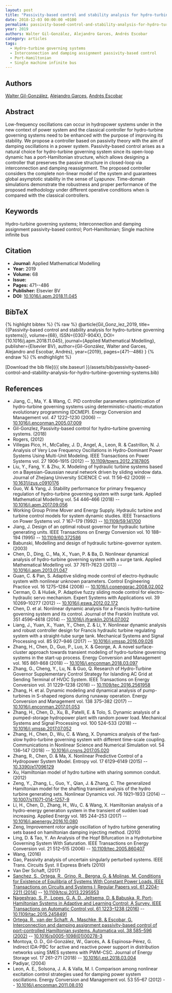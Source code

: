 ```yaml
---
layout: post
title: "Passivity-based control and stability analysis for hydro-turbine governing systems"
date: 2018-12-03 00:00:00 +0100
permalink: passivity-based-control-and-stability-analysis-for-hydro-turbine-governing-systems
year: 2019
authors: Walter Gil-González, Alejandro Garces, Andrés Escobar
category: articles
tags:
  - Hydro-turbine governing systems
  - Interconnection and damping assignment passivity-based control
  - Port-Hamiltonian
  - Single machine infinite bus
---
```

 
## Authors
[Walter Gil-González](authors/walter-julian-gil-gonzalez), [Alejandro Garces](authors/alejandro-garces-ruiz), [Andrés Escobar](authors/andres-escobar)
 
## Abstract
Low-frequency oscillations can occur in hydropower systems under in the new context of power system and the classical controller for hydro-turbine governing systems need to be enhanced with the purpose of improving its stability. We propose a controller based on passivity theory with the aim of damping oscillations in a power system. Passivity-based control arises as a natural choice for hydro-turbine governing system since its open-loop dynamic has a port-Hamiltonian structure, which allows designing a controller that preserves the passive structure in closed-loop via interconnection and damping reassignment. The proposed controller considers the complete non-linear model of the system and guarantees global asymptotic stability in the sense of Lyapunov. Time-domain simulations demonstrate the robustness and proper performance of the proposed methodology under different operative conditions when is compared with the classical controllers.
 
## Keywords
Hydro-turbine governing systems; Interconnection and damping assignment passivity-based control; Port-Hamiltonian; Single machine infinite bus
 
## Citation
- **Journal:** Applied Mathematical Modelling
- **Year:** 2019
- **Volume:** 68
- **Issue:** 
- **Pages:** 471--486
- **Publisher:** Elsevier BV
- **DOI:** [10.1016/j.apm.2018.11.045](https://doi.org/10.1016/j.apm.2018.11.045)
 
## BibTeX
{% highlight bibtex %}
{% raw %}
@article{Gil_Gonz_lez_2019,
  title={{Passivity-based control and stability analysis for hydro-turbine governing systems}},
  volume={68},
  ISSN={0307-904X},
  DOI={10.1016/j.apm.2018.11.045},
  journal={Applied Mathematical Modelling},
  publisher={Elsevier BV},
  author={Gil-González, Walter and Garces, Alejandro and Escobar, Andrés},
  year={2019},
  pages={471--486}
}
{% endraw %}
{% endhighlight %}
 
[Download the bib file]({{ site.baseurl }}/assets/bib/passivity-based-control-and-stability-analysis-for-hydro-turbine-governing-systems.bib)
 
## References
- Jiang, C., Ma, Y. & Wang, C. PID controller parameters optimization of hydro-turbine governing systems using deterministic-chaotic-mutation evolutionary programming (DCMEP). Energy Conversion and Management vol. 47 1222–1230 (2006) -- [10.1016/j.enconman.2005.07.009](https://doi.org/10.1016/j.enconman.2005.07.009)
- Gil-Gonzlez, Passivity-based control for hydro–turbine governing systems. (2018)
- Rogers, (2012)
- Villegas Pico, H., McCalley, J. D., Angel, A., Leon, R. & Castrillon, N. J. Analysis of Very Low Frequency Oscillations in Hydro-Dominant Power Systems Using Multi-Unit Modeling. IEEE Transactions on Power Systems vol. 27 1906–1915 (2012) -- [10.1109/tpwrs.2012.2187805](https://doi.org/10.1109/tpwrs.2012.2187805)
- Liu, Y., Fang, Y. & Zhu, X. Modeling of hydraulic turbine systems based on a Bayesian-Gaussian neural network driven by sliding window data. Journal of Zhejiang University SCIENCE C vol. 11 56–62 (2009) -- [10.1631/jzus.c0910176](https://doi.org/10.1631/jzus.c0910176)
- Guo, W. & Yang, J. Stability performance for primary frequency regulation of hydro-turbine governing system with surge tank. Applied Mathematical Modelling vol. 54 446–466 (2018) -- [10.1016/j.apm.2017.09.056](https://doi.org/10.1016/j.apm.2017.09.056)
- Working Group Prime Mover and Energy Supply. Hydraulic turbine and turbine control models for system dynamic studies. IEEE Transactions on Power Systems vol. 7 167–179 (1992) -- [10.1109/59.141700](https://doi.org/10.1109/59.141700)
- Jiang, J. Design of an optimal robust governor for hydraulic turbine generating units. IEEE Transactions on Energy Conversion vol. 10 188–194 (1995) -- [10.1109/60.372586](https://doi.org/10.1109/60.372586)
- Babunski, Modelling and design of hydraulic turbine-governor system. (2003)
- Chen, D., Ding, C., Ma, X., Yuan, P. & Ba, D. Nonlinear dynamical analysis of hydro-turbine governing system with a surge tank. Applied Mathematical Modelling vol. 37 7611–7623 (2013) -- [10.1016/j.apm.2013.01.047](https://doi.org/10.1016/j.apm.2013.01.047)
- Guan, C. & Pan, S. Adaptive sliding mode control of electro-hydraulic system with nonlinear unknown parameters. Control Engineering Practice vol. 16 1275–1284 (2008) -- [10.1016/j.conengprac.2008.02.002](https://doi.org/10.1016/j.conengprac.2008.02.002)
- Cerman, O. & Hušek, P. Adaptive fuzzy sliding mode control for electro-hydraulic servo mechanism. Expert Systems with Applications vol. 39 10269–10277 (2012) -- [10.1016/j.eswa.2012.02.172](https://doi.org/10.1016/j.eswa.2012.02.172)
- Chen, D. et al. Nonlinear dynamic analysis for a Francis hydro-turbine governing system and its control. Journal of the Franklin Institute vol. 351 4596–4618 (2014) -- [10.1016/j.jfranklin.2014.07.002](https://doi.org/10.1016/j.jfranklin.2014.07.002)
- Liang, J., Yuan, X., Yuan, Y., Chen, Z. & Li, Y. Nonlinear dynamic analysis and robust controller design for Francis hydraulic turbine regulating system with a straight-tube surge tank. Mechanical Systems and Signal Processing vol. 85 927–946 (2017) -- [10.1016/j.ymssp.2016.09.026](https://doi.org/10.1016/j.ymssp.2016.09.026)
- Zhang, H., Chen, D., Guo, P., Luo, X. & George, A. A novel surface-cluster approach towards transient modeling of hydro-turbine governing systems in the start-up process. Energy Conversion and Management vol. 165 861–868 (2018) -- [10.1016/j.enconman.2018.03.097](https://doi.org/10.1016/j.enconman.2018.03.097)
- Zhang, G., Cheng, Y., Lu, N. & Guo, Q. Research of Hydro-Turbine Governor Supplementary Control Strategy for Islanding AC Grid at Sending Terminal of HVDC System. IEEE Transactions on Energy Conversion vol. 31 1229–1238 (2016) -- [10.1109/tec.2016.2561958](https://doi.org/10.1109/tec.2016.2561958)
- Zhang, H. et al. Dynamic modeling and dynamical analysis of pump-turbines in S-shaped regions during runaway operation. Energy Conversion and Management vol. 138 375–382 (2017) -- [10.1016/j.enconman.2017.01.053](https://doi.org/10.1016/j.enconman.2017.01.053)
- Zhang, H., Chen, D., Xu, B., Patelli, E. & Tolo, S. Dynamic analysis of a pumped-storage hydropower plant with random power load. Mechanical Systems and Signal Processing vol. 100 524–533 (2018) -- [10.1016/j.ymssp.2017.07.052](https://doi.org/10.1016/j.ymssp.2017.07.052)
- Zhang, H., Chen, D., Wu, C. & Wang, X. Dynamics analysis of the fast-slow hydro-turbine governing system with different time-scale coupling. Communications in Nonlinear Science and Numerical Simulation vol. 54 136–147 (2018) -- [10.1016/j.cnsns.2017.05.020](https://doi.org/10.1016/j.cnsns.2017.05.020)
- Zhang, R., Chen, D. & Ma, X. Nonlinear Predictive Control of a Hydropower System Model. Entropy vol. 17 6129–6149 (2015) -- [10.3390/e17096129](https://doi.org/10.3390/e17096129)
- Xu, Hamiltonian model of hydro turbine with sharing sommon conduit. (2012)
- Zeng, Y., Zhang, L., Guo, Y., Qian, J. & Zhang, C. The generalized Hamiltonian model for the shafting transient analysis of the hydro turbine generating sets. Nonlinear Dynamics vol. 76 1921–1933 (2014) -- [10.1007/s11071-014-1257-9](https://doi.org/10.1007/s11071-014-1257-9)
- Li, H., Chen, D., Zhang, H., Wu, C. & Wang, X. Hamiltonian analysis of a hydro-energy generation system in the transient of sudden load increasing. Applied Energy vol. 185 244–253 (2017) -- [10.1016/j.apenergy.2016.10.080](https://doi.org/10.1016/j.apenergy.2016.10.080)
- Zeng, Improvement rotor angle oscillation of hydro turbine generating sets based on hamiltonian damping injecting method. (2010)
- Ling, D. & Tao, Y. An Analysis of the Hopf Bifurcation in a Hydroturbine Governing System With Saturation. IEEE Transactions on Energy Conversion vol. 21 512–515 (2006) -- [10.1109/tec.2005.860407](https://doi.org/10.1109/tec.2005.860407)
- Wang, (2016)
- Gao, Passivity analysis of uncertain singularly perturbed systems. IEEE Trans. Circuits Syst. II Express Briefs (2010)
- Van Der Schaft, (2017)
- [Sanchez, S., Ortega, R., Grino, R., Bergna, G. & Molinas, M. Conditions for Existence of Equilibria of Systems With Constant Power Loads. IEEE Transactions on Circuits and Systems I: Regular Papers vol. 61 2204–2211 (2014)](conditions-for-existence-of-equilibria-of-systems-with-constant-power-loads) -- [10.1109/tcsi.2013.2295953](https://doi.org/10.1109/tcsi.2013.2295953)
- [Nageshrao, S. P., Lopes, G. A. D., Jeltsema, D. & Babuska, R. Port-Hamiltonian Systems in Adaptive and Learning Control: A Survey. IEEE Transactions on Automatic Control vol. 61 1223–1238 (2016)](port-hamiltonian-systems-in-adaptive-and-learning-control-a-survey) -- [10.1109/tac.2015.2458491](https://doi.org/10.1109/tac.2015.2458491)
- [Ortega, R., van der Schaft, A., Maschke, B. & Escobar, G. Interconnection and damping assignment passivity-based control of port-controlled Hamiltonian systems. Automatica vol. 38 585–596 (2002)](interconnection-and-damping-assignment-passivity-based-control-of-port-controlled-hamiltonian-systems) -- [10.1016/s0005-1098(01)00278-3](https://doi.org/10.1016/s0005-1098(01)00278-3)
- Montoya, O. D., Gil-González, W., Garcés, A. & Espinosa-Pérez, G. Indirect IDA-PBC for active and reactive power support in distribution networks using SMES systems with PWM-CSC. Journal of Energy Storage vol. 17 261–271 (2018) -- [10.1016/j.est.2018.03.004](https://doi.org/10.1016/j.est.2018.03.004)
- Padiyar, (2004)
- Leon, A. E., Solsona, J. A. & Valla, M. I. Comparison among nonlinear excitation control strategies used for damping power system oscillations. Energy Conversion and Management vol. 53 55–67 (2012) -- [10.1016/j.enconman.2011.08.010](https://doi.org/10.1016/j.enconman.2011.08.010)

